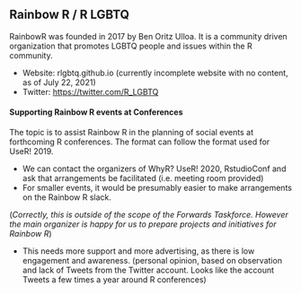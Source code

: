 ## Rainbow R / R LGBTQ

RainbowR was founded in 2017 by Ben Oritz Ulloa. It is a community driven organization that promotes LGBTQ people and issues within the R community.
* Website: rlgbtq.github.io  (currently incomplete website with no content, as of July 22, 2021)
* Twitter:  https://twitter.com/R_LGBTQ  

#### Supporting Rainbow R events at Conferences 

The topic is to assist Rainbow R in the planning of social events at forthcoming R conferences.
The format can follow the format used for UseR! 2019.

* We can contact the organizers of WhyR? UseR! 2020, RstudioConf and ask that arrangements be facilitated (i.e. meeting room provided)
* For smaller events, it would be presumably easier to make arrangements on the Rainbow R slack.

(*Correctly, this is outside of the scope of the Forwards Taskforce. However the main organizer is happy for us to prepare projects and initiatives for Rainbow R*)

* This needs more support and more advertising, as there is low engagement and awareness. (personal opinion, based on observation and lack of Tweets from the Twitter account. Looks like the account Tweets a few times a year around R conferences)
